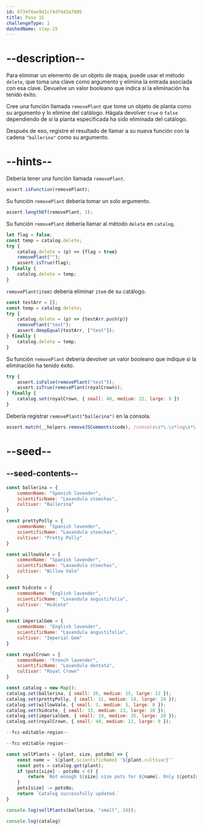```yaml
---
id: 6734f0ae9d1cf4dfd43a7805
title: Paso 15
challengeType: 1
dashedName: step-15
---
```


# --description--

Para eliminar un elemento de un objeto de mapa, puede usar el método `delete`, que toma una clave como argumento y elimina la entrada asociada con esa clave. Devuelve un valor booleano que indica si la eliminación ha tenido éxito.

Cree una función llamada `removePlant` que tome un objeto de planta como su argumento y lo elimine del catálogo. Hágala devolver `true` o `false` dependiendo de si la planta especificada ha sido eliminada del catálogo.

Después de eso, registre el resultado de llamar a su nueva función con la cadena `"ballerina"` como su argumento.

# --hints--

Debería tener una función llamada `removePlant`.

```js
assert.isFunction(removePlant);
```

Su función `removePlant` debería tomar un solo argumento.

```js
assert.lengthOf(removePlant, 1);
```

Su función `removePlant` debería llamar al método `delete` en `catalog`.

```js
let flag = false;
const temp = catalog.delete;
try {
    catalog.delete = (p) => {flag = true}
    removePlant("");
    assert.isTrue(flag);
} finally {
    catalog.delete = temp;
}
```

`removePlant(item)` debería eliminar `item` de su catálogo.

```js
const testArr = [];
const temp = catalog.delete;
try {
    catalog.delete = (p) => {testArr.push(p)}
    removePlant("test");
    assert.deepEqual(testArr, ["test"]);
} finally {
    catalog.delete = temp;
}
```

Su función `removePlant` debería devolver un valor booleano que indique si la eliminación ha tenido éxito.

```js
try {
    assert.isFalse(removePlant("test"));
    assert.isTrue(removePlant(royalCrown));
} finally {
    catalog.set(royalCrown, { small: 40, medium: 22, large: 9 })
}
```

Debería registrar `removePlant("ballerina")` en la consola.

```js
assert.match(__helpers.removeJSComments(code), /console\s*\.\s*log\s*\(\s*removePlant\s*\(\s*("|')ballerina\1\s*\)\s*\)/);
```



# --seed--

## --seed-contents--

```js
const ballerina = {
    commonName: "Spanish lavender",
    scientificName: "Lavandula stoechas",
    cultivar: "Ballerina"
}

const prettyPolly = {
    commonName: "Spanish lavender",
    scientificName: "Lavandula stoechas",
    cultivar: "Pretty Polly"
}

const willowVale = {
    commonName: "Spanish lavender",
    scientificName: "Lavandula stoechas",
    cultivar: "Willow Vale"
}

const hidcote = {
    commonName: "English lavender",
    scientificName: "Lavandula angustifolia",
    cultivar: "Hidcote"
}

const imperialGem = {
    commonName: "English lavender",
    scientificName: "Lavandula angustifolia",
    cultivar: "Imperial Gem"
}

const royalCrown = {
    commonName: "French lavender",
    scientificName: "Lavandula dentata",
    cultivar: "Royal Crown"
}

const catalog = new Map();
catalog.set(ballerina, { small: 20, medium: 15, large: 12 });
catalog.set(prettyPolly, { small: 31, medium: 14, large: 24 });
catalog.set(willowVale, { small: 3, medium: 5, large: 0 });
catalog.set(hidcote, { small: 33, medium: 13, large: 18 });
catalog.set(imperialGem, { small: 19, medium: 35, large: 28 });
catalog.set(royalCrown, { small: 40, medium: 22, large: 9 });

--fcc-editable-region--

--fcc-editable-region--

const sellPlants = (plant, size, potsNo) => {
    const name = `${plant.scientificName} '${plant.cultivar}'`
    const pots = catalog.get(plant);
    if (pots[size] - potsNo < 0) {
        return `Not enough ${size} size pots for ${name}. Only ${pots[size]} left.`
    }
    pots[size] -= potsNo;
    return `Catalog successfully updated.`
}

console.log(sellPlants(ballerina, "small", 10));

console.log(catalog)
```
